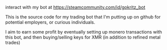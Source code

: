 interact with my bot at https://steamcommunity.com/id/gokritz_bot

This is the source code for my trading bot that I'm putting up on github for potential employers, or curious individuals.

I aim to earn some profit by eventually setting up monero transactions with this bot, and then buying/selling keys for XMR (in addition to refined metal trades)
